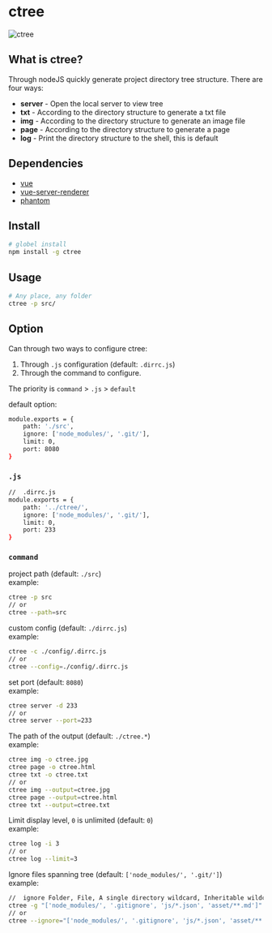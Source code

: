 # ctree
![ctree](http://7xqnme.com1.z0.glb.clouddn.com/16-12-21/43682618-file_1482331852927_2e64.png)

## What is ctree?
Through nodeJS quickly generate project directory tree structure. There are four ways:

 - **server** - Open the local server to view tree
 - **txt** - According to the directory structure to generate a txt file
 - **img** - According to the directory structure to generate an image file
 - **page** - According to the directory structure to generate a page
 - **log** - Print the directory structure to the shell, this is default

## Dependencies

 - [vue](https://www.npmjs.com/package/vue)
 - [vue-server-renderer](https://www.npmjs.com/package/vue-server-renderer)
 - [phantom](https://www.npmjs.com/package/phantom)


## Install
``` bash
# globel install
npm install -g ctree
```

## Usage
``` bash
# Any place, any folder
ctree -p src/
```

## Option
Can through two ways to configure ctree:
1. Through `.js` configuration (default: `.dirrc.js`)
2. Through the command to configure.

The priority is `command` > `.js` > `default`

default option:
``` bash
module.exports = {
	path: './src',
	ignore: ['node_modules/', '.git/'],
	limit: 0,
	port: 8080
}
```

### `.js`
``` bash
//  .dirrc.js
module.exports = {
	path: '../ctree/',
	ignore: ['node_modules/', '.git/'],
	limit: 0,
	port: 233
}
```

### `command`
project path (default: `./src`)<br>
example:

``` bash
ctree -p src
// or
ctree --path=src
```

custom config (default: `./dirrc.js`)<br>
example:

``` bash
ctree -c ./config/.dirrc.js
// or
ctree --config=./config/.dirrc.js
```

set port (default: `8080`)<br>
example:

``` bash
ctree server -d 233
// or
ctree server --port=233
```

The path of the output (default: `./ctree.*`)<br>
example:

``` bash
ctree img -o ctree.jpg
ctree page -o ctree.html
ctree txt -o ctree.txt
// or
ctree img --output=ctree.jpg
ctree page --output=ctree.html
ctree txt --output=ctree.txt
```

Limit display level, `0` is unlimited (default: `0`) <br>
example:

``` bash
ctree log -i 3
// or
ctree log --limit=3
```

Ignore files spanning tree (default: `['node_modules/', '.git/']`) <br>
example:

``` bash
//  ignore Folder, File, A single directory wildcard, Inheritable wildcards
ctree -g "['node_modules/', '.gitignore', 'js/*.json', 'asset/**.md']"
// or
ctree --ignore="['node_modules/', '.gitignore', 'js/*.json', 'asset/**.md']"
```

